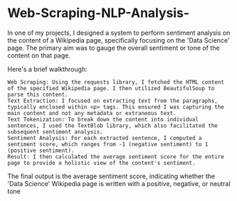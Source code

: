 # Web-Scraping-NLP-Analysis-
In one of my projects, I designed a system to perform sentiment analysis on the content of a Wikipedia page, specifically focusing on the 'Data Science' page. The primary aim was to gauge the overall sentiment or tone of the content on that page.

Here's a brief walkthrough:

    Web Scraping: Using the requests library, I fetched the HTML content of the specified Wikipedia page. I then utilized BeautifulSoup to parse this content.
    Text Extraction: I focused on extracting text from the paragraphs, typically enclosed within <p> tags. This ensured I was capturing the main content and not any metadata or extraneous text.
    Text Tokenization: To break down the content into individual sentences, I used the TextBlob library, which also facilitated the subsequent sentiment analysis.
    Sentiment Analysis: For each extracted sentence, I computed a sentiment score, which ranges from -1 (negative sentiment) to 1 (positive sentiment).
    Result: I then calculated the average sentiment score for the entire page to provide a holistic view of the content's sentiment.

The final output is the average sentiment score, indicating whether the 'Data Science' Wikipedia page is written with a positive, negative, or neutral tone
